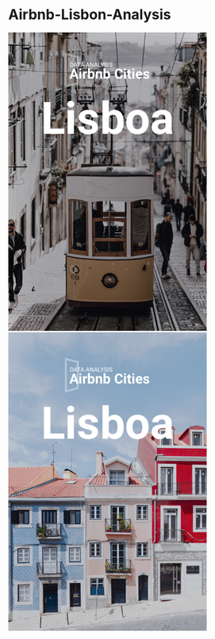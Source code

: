 # Airbnb-Lisbon-Analysis

![Lisboa](https://github.com/nonoumasy/Airbnb-Lisbon-Analysis/blob/master/Artboard%20Copy%202.png?raw=true)
![Lisboa](https://github.com/nonoumasy/Airbnb-Lisbon-Analysis/blob/master/Artboard%20Copy.png)
